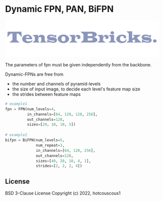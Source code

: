 # Dynamic FPN, PAN, BiFPN

<p align="center">
  <img src="https://github.com/hotcouscous1/Logo/blob/main/TensorBricks_Logo.png" width="500" height="120">
</p>

The parameters of fpn must be given independently from the backbone.  
  
Dynamic-FPNs are free from
- the number and channels of pyramid-levels
- the size of input image, to decide each level's feature map size 
- the strides between feature maps  

```python
# example1
fpn = FPN(num_levels=4,
          in_channels=[64, 128, 128, 256],
          out_channels=128,
          sizes=[20, 10, 10, 5])

# example2
bifpn = BiFPN(num_levels=5,
              num_repeat=3,
              in_channels=[64, 128, 256],
              out_channels=128,
              sizes=[40, 20, 10, 4, 1],
              strides=[2, 2, 2, 4])
```

## License
BSD 3-Clause License Copyright (c) 2022, hotcouscous1
